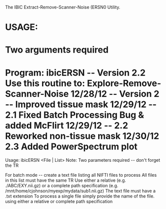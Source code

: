 The IBIC Extract-Remove-Scanner-Noise (ERSN0 Utility.

USAGE:
====================================
Two arguments required
====================================
Program:  ibicERSN -- Version 2.2
Use this routine to:
	Explore-Remove-Scanner-Noise
12/28/12 -- Version 2 -- Improved tissue mask
12/29/12 --         2.1  Fixed Batch Processing Bug & added McFlirt
12/29/12 -- 	  2.2  Reworked non-tissue mask
12/30/12		  2.3  Added PowerSpectrum plot
=================================================================
Usage: 
 ibicERSN <File | List> <tr> 
   Note: Two parameters required -- don't forget the TR

For batch mode -- create a text file listing all NIFTI files to process
   All files in this list must have the same TR
   Use either a relative (e.g. ./ABC/EXY.nii.gz) or a complete path
    specification (e.g. /mnt/home/cjohnson/myexp/mydata/sub1.nii.gz)
   The text file must have a .txt extension
To process a single file simply provide the name of the file.
   using either a relative or complete path specification
